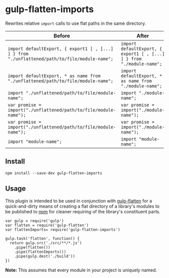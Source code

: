 # [](https://github.com/insin/gulp-flatten-imports#imports)gulp-flatten-imports

Rewrites relative  `import`  calls to use flat paths in the same directory.


| Before                    | After            |
| ------------------------- | ---------------- |
| `import defaultExport, { export1 [ , [...] ] } from "./unflattened/path/to/file/module-name";` | `import defaultExport, { export1 [ , [...] ] } from "./module-name";` |
| `import defaultExport, * as name from "./unflattened/path/to/file/module-name";` | `import defaultExport, * as name from "./module-name";` |
| `import "./unflattened/path/to/file/module-name";` | `import "./module-name";` |
| `var promise = import("./unflattened/path/to/file/module-name");` | `var promise = import("./module-name");` |
| `var promise = import("./unflattened/path/to/file/module-name");` | `var promise = import("./module-name");` |
| `import "module-name";` | `import "module-name";` |


## [](https://github.com/insin/gulp-flatten-imports#install)Install

`
npm install --save-dev gulp-flatten-imports
`

## [](https://github.com/insin/gulp-flatten-imports#usage)Usage

This plugin is intended to be used in conjunction with  [gulp-flatten](https://github.com/armed/gulp-flatten)  for a quick-and-dirty means of creating a flat directory of a library's modules to be published to  [npm](https://www.npmjs.org/)  for cleaner requiring of the library's constituent parts.

```
var gulp = require('gulp')
var flatten = require('gulp-flatten')
var flattenImports= require('gulp-flatten-imports')

gulp.task('flatten', function() {
  return gulp.src('./src/**/*.js')
    .pipe(flatten())
    .pipe(flattenImports())
    .pipe(gulp.dest('./build'))
})
```
**Note:**  This assumes that every module in your project is uniquely named.